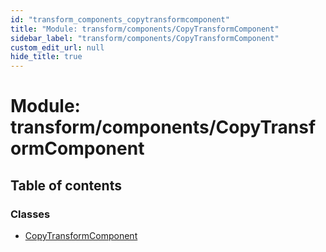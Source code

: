 ```yaml
---
id: "transform_components_copytransformcomponent"
title: "Module: transform/components/CopyTransformComponent"
sidebar_label: "transform/components/CopyTransformComponent"
custom_edit_url: null
hide_title: true
---
```


# Module: transform/components/CopyTransformComponent

## Table of contents

### Classes

- [CopyTransformComponent](../classes/transform_components_copytransformcomponent.copytransformcomponent.md)

